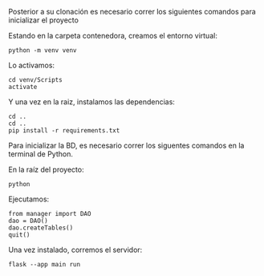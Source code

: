 Posterior a su clonación es necesario correr los siguientes comandos para inicializar el proyecto

Estando en la carpeta contenedora, creamos el entorno virtual:
```
python -m venv venv
```

Lo activamos:
```
cd venv/Scripts
activate
```

Y una vez en la raiz, instalamos las dependencias:
```
cd ..
cd ..
pip install -r requirements.txt
```

Para inicializar la BD, es necesario correr los siguentes comandos en la terminal de Python.

En la raíz del proyecto:
```
python
```

Ejecutamos: 
```
from manager import DAO
dao = DAO()
dao.createTables()
quit()
```

Una vez instalado, corremos el servidor:
```
flask --app main run
```


